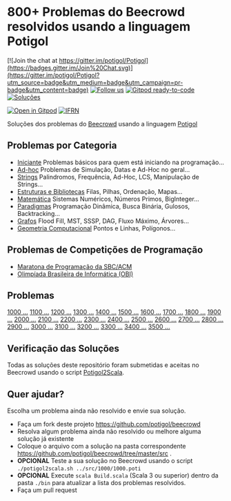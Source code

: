 # 800+ Problemas do Beecrowd resolvidos usando a linguagem Potigol

[![Join the chat at https://gitter.im/potigol/Potigol](https://badges.gitter.im/Join%20Chat.svg)](https://gitter.im/potigol/Potigol?utm_source=badge&utm_medium=badge&utm_campaign=pr-badge&utm_content=badge)
[![Follow us](https://img.shields.io/twitter/follow/potigol.svg?style=social)](http://twitter.com/potigol)
[![Gitpod ready-to-code](https://img.shields.io/badge/Gitpod-ready--to--code-blue?logo=gitpod)](https://gitpod.io/#https://github.com/potigol/beecrowd)
[![Soluções](https://img.shields.io/badge/Problemas%20Resolvidos-801-blue)](https://github.com/potigol/beecrowd/commits/master)

<!-- a href="https://potigol.github.io/docs/hacktoberfest"><img src="https://hacktoberfest.digitalocean.com/_nuxt/img/logo-hacktoberfest-full.f42e3b1.svg" width=250></a -->

[![Open in Gitpod](https://gitpod.io/button/open-in-gitpod.svg)](https://gitpod.io#https://github.com/potigol/beecrowd)
[![IFRN](https://potigol.github.io/docs/logo_ifrn_40.png)](https://www.ifrn.edu.br)

Soluções dos problemas do [Beecrowd](https://www.beecrowd.com.br/judge/pt/problems/all) usando a linguagem [Potigol](https://potigol.github.io)

## Problemas por Categoria

- [Iniciante](categorias/iniciante.md) Problemas básicos para quem está iniciando na programação...
- [Ad-hoc](categorias/adhoc.md) Problemas de Simulação, Datas e Ad-Hoc no geral...
- [Strings](categorias/strings.md) Palindromos, Frequência, Ad-Hoc, LCS, Manipulação de Strings...
- [Estruturas e Bibliotecas](categorias/estruturasebibliotecas.md) Filas, Pilhas, Ordenação, Mapas...
- [Matemática](categorias/matemtica.md) Sistemas Numéricos, Números Primos, BigInteger...
- [Paradigmas](categorias/paradigmas.md) Programação Dinâmica, Busca Binária, Gulosos, Backtracking...
- [Grafos](categorias/grafos.md) Flood Fill, MST, SSSP, DAG, Fluxo Máximo, Árvores...
- [Geometria Computacional](categorias/geometriacomputacional.md) Pontos e Linhas, Polígonos...

## Problemas de Competições de Programação

- [Maratona de Programação da SBC/ACM](competicoes/maratona)
- [Olimpíada Brasileira de Informática (OBI)](competicoes/obi)

## Problemas

[1000 ...](src/1000) [1100 ...](src/1100) [1200 ...](src/1200) [1300 ...](src/1300) [1400 ...](src/1400)
[1500 ...](src/1500) [1600 ...](src/1600) [1700 ...](src/1700) [1800 ...](src/1800) [1900 ...](src/1900)
[2000 ...](src/2000) [2100 ...](src/2100) [2200 ...](src/2200) [2300 ...](src/2300) [2400 ...](src/2400)
[2500 ...](src/2500) [2600 ...](src/2600) [2700 ...](src/2700) [2800 ...](src/2800) [2900 ...](src/2900)
[3000 ...](src/3000) [3100 ...](src/3100) [3200 ...](src/3200) [3300 ...](src/3300) [3400 ...](src/3400) [3500 ...](src/3500)

## Verificação das Soluções

Todas as soluções deste repositório foram submetidas e aceitas no Beecrowd usando o script [Potigol2Scala](https://github.com/potigol/potigol2scala).

## Quer ajudar?

Escolha um problema ainda não resolvido e envie sua solução.

- Faça um fork deste projeto <https://github.com/potigol/beecrowd>
- Resolva algum problema ainda não resolvido ou melhore alguma solução já existente
- Coloque o arquivo com a solução na pasta correspondente <https://github.com/potigol/beecrowd/tree/master/src> .
- **OPCIONAL** Teste a sua solução no Beecrowd usando o script `./potigol2scala.sh ../src/1000/1000.poti`
- **OPCIONAL** Execute `scala Build.scala` (Scala 3 ou superior) dentro da pasta `./bin` para atualizar a lista dos problemas resolvidos.
- Faça um pull request
